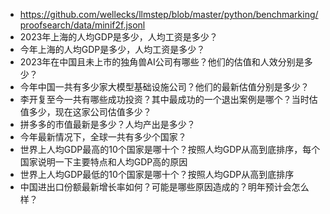 - https://github.com/wellecks/llmstep/blob/master/python/benchmarking/proofsearch/data/minif2f.jsonl 
- 2023年上海的人均GDP是多少，人均工资是多少？
 - 今年上海的人均GDP是多少，人均工资是多少？
 - 2023年在中国且未上市的独角兽AI公司有哪些？他们的估值和人效分别是多少？
 - 今年中国一共有多少家大模型基础设施公司？他们的最新估值分别是多少？
 - 李开复至今一共有哪些成功投资？其中最成功的一个退出案例是哪个？当时估值多少，现在这家公司估值多少？
 - 拼多多的市值最新是多少？人均产出是多少？
 - 今年最新情况下，全球一共有多少个国家？
 - 世界上人均GDP最高的10个国家是哪十个？按照人均GDP从高到底排序，每个国家说明一下主要特点和人均GDP高的原因
 - 世界上人均GDP最低的10个国家是哪十个？按照人均GDP从高到底排序
 - 中国进出口份额最新增长率如何？可能是哪些原因造成的？明年预计会怎么样？
